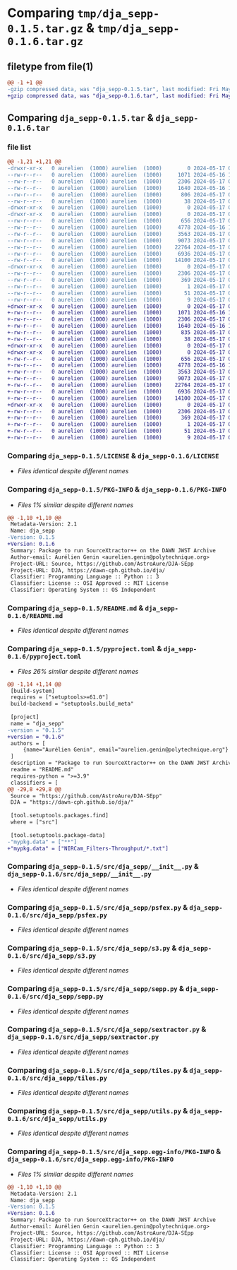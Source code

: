 # Comparing `tmp/dja_sepp-0.1.5.tar.gz` & `tmp/dja_sepp-0.1.6.tar.gz`

## filetype from file(1)

```diff
@@ -1 +1 @@
-gzip compressed data, was "dja_sepp-0.1.5.tar", last modified: Fri May 17 09:36:03 2024, max compression
+gzip compressed data, was "dja_sepp-0.1.6.tar", last modified: Fri May 17 09:38:01 2024, max compression
```

## Comparing `dja_sepp-0.1.5.tar` & `dja_sepp-0.1.6.tar`

### file list

```diff
@@ -1,21 +1,21 @@
-drwxr-xr-x   0 aurelien  (1000) aurelien  (1000)        0 2024-05-17 09:36:03.952486 dja_sepp-0.1.5/
--rw-r--r--   0 aurelien  (1000) aurelien  (1000)     1071 2024-05-16 12:43:35.000000 dja_sepp-0.1.5/LICENSE
--rw-r--r--   0 aurelien  (1000) aurelien  (1000)     2306 2024-05-17 09:36:03.950406 dja_sepp-0.1.5/PKG-INFO
--rw-r--r--   0 aurelien  (1000) aurelien  (1000)     1640 2024-05-16 12:32:24.000000 dja_sepp-0.1.5/README.md
--rw-r--r--   0 aurelien  (1000) aurelien  (1000)      806 2024-05-17 09:35:48.000000 dja_sepp-0.1.5/pyproject.toml
--rw-r--r--   0 aurelien  (1000) aurelien  (1000)       38 2024-05-17 09:36:03.952990 dja_sepp-0.1.5/setup.cfg
-drwxr-xr-x   0 aurelien  (1000) aurelien  (1000)        0 2024-05-17 09:36:03.911651 dja_sepp-0.1.5/src/
-drwxr-xr-x   0 aurelien  (1000) aurelien  (1000)        0 2024-05-17 09:36:03.932234 dja_sepp-0.1.5/src/dja_sepp/
--rw-r--r--   0 aurelien  (1000) aurelien  (1000)      656 2024-05-17 08:37:29.000000 dja_sepp-0.1.5/src/dja_sepp/__init__.py
--rw-r--r--   0 aurelien  (1000) aurelien  (1000)     4778 2024-05-16 12:32:24.000000 dja_sepp-0.1.5/src/dja_sepp/psfex.py
--rw-r--r--   0 aurelien  (1000) aurelien  (1000)     3563 2024-05-17 08:10:03.000000 dja_sepp-0.1.5/src/dja_sepp/s3.py
--rw-r--r--   0 aurelien  (1000) aurelien  (1000)     9073 2024-05-17 08:36:10.000000 dja_sepp-0.1.5/src/dja_sepp/sepp.py
--rw-r--r--   0 aurelien  (1000) aurelien  (1000)    22764 2024-05-17 07:41:45.000000 dja_sepp-0.1.5/src/dja_sepp/sextractor.py
--rw-r--r--   0 aurelien  (1000) aurelien  (1000)     6936 2024-05-17 08:36:35.000000 dja_sepp-0.1.5/src/dja_sepp/tiles.py
--rw-r--r--   0 aurelien  (1000) aurelien  (1000)    14100 2024-05-17 09:21:37.000000 dja_sepp-0.1.5/src/dja_sepp/utils.py
-drwxr-xr-x   0 aurelien  (1000) aurelien  (1000)        0 2024-05-17 09:36:03.948345 dja_sepp-0.1.5/src/dja_sepp.egg-info/
--rw-r--r--   0 aurelien  (1000) aurelien  (1000)     2306 2024-05-17 09:36:03.000000 dja_sepp-0.1.5/src/dja_sepp.egg-info/PKG-INFO
--rw-r--r--   0 aurelien  (1000) aurelien  (1000)      369 2024-05-17 09:36:03.000000 dja_sepp-0.1.5/src/dja_sepp.egg-info/SOURCES.txt
--rw-r--r--   0 aurelien  (1000) aurelien  (1000)        1 2024-05-17 09:36:03.000000 dja_sepp-0.1.5/src/dja_sepp.egg-info/dependency_links.txt
--rw-r--r--   0 aurelien  (1000) aurelien  (1000)       51 2024-05-17 09:36:03.000000 dja_sepp-0.1.5/src/dja_sepp.egg-info/requires.txt
--rw-r--r--   0 aurelien  (1000) aurelien  (1000)        9 2024-05-17 09:36:03.000000 dja_sepp-0.1.5/src/dja_sepp.egg-info/top_level.txt
+drwxr-xr-x   0 aurelien  (1000) aurelien  (1000)        0 2024-05-17 09:38:01.745075 dja_sepp-0.1.6/
+-rw-r--r--   0 aurelien  (1000) aurelien  (1000)     1071 2024-05-16 12:43:35.000000 dja_sepp-0.1.6/LICENSE
+-rw-r--r--   0 aurelien  (1000) aurelien  (1000)     2306 2024-05-17 09:38:01.743131 dja_sepp-0.1.6/PKG-INFO
+-rw-r--r--   0 aurelien  (1000) aurelien  (1000)     1640 2024-05-16 12:32:24.000000 dja_sepp-0.1.6/README.md
+-rw-r--r--   0 aurelien  (1000) aurelien  (1000)      835 2024-05-17 09:37:49.000000 dja_sepp-0.1.6/pyproject.toml
+-rw-r--r--   0 aurelien  (1000) aurelien  (1000)       38 2024-05-17 09:38:01.745582 dja_sepp-0.1.6/setup.cfg
+drwxr-xr-x   0 aurelien  (1000) aurelien  (1000)        0 2024-05-17 09:38:01.714939 dja_sepp-0.1.6/src/
+drwxr-xr-x   0 aurelien  (1000) aurelien  (1000)        0 2024-05-17 09:38:01.731727 dja_sepp-0.1.6/src/dja_sepp/
+-rw-r--r--   0 aurelien  (1000) aurelien  (1000)      656 2024-05-17 08:37:29.000000 dja_sepp-0.1.6/src/dja_sepp/__init__.py
+-rw-r--r--   0 aurelien  (1000) aurelien  (1000)     4778 2024-05-16 12:32:24.000000 dja_sepp-0.1.6/src/dja_sepp/psfex.py
+-rw-r--r--   0 aurelien  (1000) aurelien  (1000)     3563 2024-05-17 08:10:03.000000 dja_sepp-0.1.6/src/dja_sepp/s3.py
+-rw-r--r--   0 aurelien  (1000) aurelien  (1000)     9073 2024-05-17 08:36:10.000000 dja_sepp-0.1.6/src/dja_sepp/sepp.py
+-rw-r--r--   0 aurelien  (1000) aurelien  (1000)    22764 2024-05-17 07:41:45.000000 dja_sepp-0.1.6/src/dja_sepp/sextractor.py
+-rw-r--r--   0 aurelien  (1000) aurelien  (1000)     6936 2024-05-17 08:36:35.000000 dja_sepp-0.1.6/src/dja_sepp/tiles.py
+-rw-r--r--   0 aurelien  (1000) aurelien  (1000)    14100 2024-05-17 09:21:37.000000 dja_sepp-0.1.6/src/dja_sepp/utils.py
+drwxr-xr-x   0 aurelien  (1000) aurelien  (1000)        0 2024-05-17 09:38:01.741010 dja_sepp-0.1.6/src/dja_sepp.egg-info/
+-rw-r--r--   0 aurelien  (1000) aurelien  (1000)     2306 2024-05-17 09:38:01.000000 dja_sepp-0.1.6/src/dja_sepp.egg-info/PKG-INFO
+-rw-r--r--   0 aurelien  (1000) aurelien  (1000)      369 2024-05-17 09:38:01.000000 dja_sepp-0.1.6/src/dja_sepp.egg-info/SOURCES.txt
+-rw-r--r--   0 aurelien  (1000) aurelien  (1000)        1 2024-05-17 09:38:01.000000 dja_sepp-0.1.6/src/dja_sepp.egg-info/dependency_links.txt
+-rw-r--r--   0 aurelien  (1000) aurelien  (1000)       51 2024-05-17 09:38:01.000000 dja_sepp-0.1.6/src/dja_sepp.egg-info/requires.txt
+-rw-r--r--   0 aurelien  (1000) aurelien  (1000)        9 2024-05-17 09:38:01.000000 dja_sepp-0.1.6/src/dja_sepp.egg-info/top_level.txt
```

### Comparing `dja_sepp-0.1.5/LICENSE` & `dja_sepp-0.1.6/LICENSE`

 * *Files identical despite different names*

### Comparing `dja_sepp-0.1.5/PKG-INFO` & `dja_sepp-0.1.6/PKG-INFO`

 * *Files 1% similar despite different names*

```diff
@@ -1,10 +1,10 @@
 Metadata-Version: 2.1
 Name: dja_sepp
-Version: 0.1.5
+Version: 0.1.6
 Summary: Package to run SourceXtractor++ on the DAWN JWST Archive
 Author-email: Aurélien Genin <aurelien.genin@polytechnique.org>
 Project-URL: Source, https://github.com/AstroAure/DJA-SEpp
 Project-URL: DJA, https://dawn-cph.github.io/dja/
 Classifier: Programming Language :: Python :: 3
 Classifier: License :: OSI Approved :: MIT License
 Classifier: Operating System :: OS Independent
```

### Comparing `dja_sepp-0.1.5/README.md` & `dja_sepp-0.1.6/README.md`

 * *Files identical despite different names*

### Comparing `dja_sepp-0.1.5/pyproject.toml` & `dja_sepp-0.1.6/pyproject.toml`

 * *Files 26% similar despite different names*

```diff
@@ -1,14 +1,14 @@
 [build-system]
 requires = ["setuptools>=61.0"]
 build-backend = "setuptools.build_meta"
 
 [project]
 name = "dja_sepp"
-version = "0.1.5"
+version = "0.1.6"
 authors = [
     {name="Aurélien Genin", email="aurelien.genin@polytechnique.org"}
 ]
 description = "Package to run SourceXtractor++ on the DAWN JWST Archive"
 readme = "README.md"
 requires-python = ">=3.9"
 classifiers = [
@@ -29,8 +29,8 @@
 Source = "https://github.com/AstroAure/DJA-SEpp"
 DJA = "https://dawn-cph.github.io/dja/"
 
 [tool.setuptools.packages.find]
 where = ["src"]
 
 [tool.setuptools.package-data]
-"mypkg.data" = ["**"]
+"mypkg.data" = ["NIRCam_Filters-Throughput/*.txt"]
```

### Comparing `dja_sepp-0.1.5/src/dja_sepp/__init__.py` & `dja_sepp-0.1.6/src/dja_sepp/__init__.py`

 * *Files identical despite different names*

### Comparing `dja_sepp-0.1.5/src/dja_sepp/psfex.py` & `dja_sepp-0.1.6/src/dja_sepp/psfex.py`

 * *Files identical despite different names*

### Comparing `dja_sepp-0.1.5/src/dja_sepp/s3.py` & `dja_sepp-0.1.6/src/dja_sepp/s3.py`

 * *Files identical despite different names*

### Comparing `dja_sepp-0.1.5/src/dja_sepp/sepp.py` & `dja_sepp-0.1.6/src/dja_sepp/sepp.py`

 * *Files identical despite different names*

### Comparing `dja_sepp-0.1.5/src/dja_sepp/sextractor.py` & `dja_sepp-0.1.6/src/dja_sepp/sextractor.py`

 * *Files identical despite different names*

### Comparing `dja_sepp-0.1.5/src/dja_sepp/tiles.py` & `dja_sepp-0.1.6/src/dja_sepp/tiles.py`

 * *Files identical despite different names*

### Comparing `dja_sepp-0.1.5/src/dja_sepp/utils.py` & `dja_sepp-0.1.6/src/dja_sepp/utils.py`

 * *Files identical despite different names*

### Comparing `dja_sepp-0.1.5/src/dja_sepp.egg-info/PKG-INFO` & `dja_sepp-0.1.6/src/dja_sepp.egg-info/PKG-INFO`

 * *Files 1% similar despite different names*

```diff
@@ -1,10 +1,10 @@
 Metadata-Version: 2.1
 Name: dja_sepp
-Version: 0.1.5
+Version: 0.1.6
 Summary: Package to run SourceXtractor++ on the DAWN JWST Archive
 Author-email: Aurélien Genin <aurelien.genin@polytechnique.org>
 Project-URL: Source, https://github.com/AstroAure/DJA-SEpp
 Project-URL: DJA, https://dawn-cph.github.io/dja/
 Classifier: Programming Language :: Python :: 3
 Classifier: License :: OSI Approved :: MIT License
 Classifier: Operating System :: OS Independent
```

